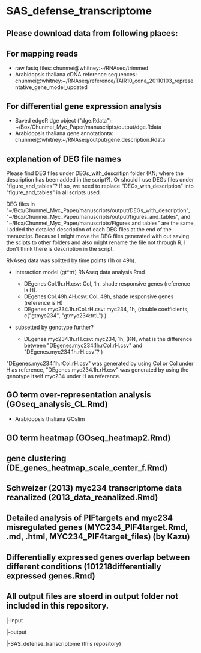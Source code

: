 # SAS_defense_transcriptome
## Please download data from following places:
## For mapping reads
* raw fastq files: chunmei@whitney:~/RNAseq/trimmed
* Arabidopsis thaliana cDNA reference sequences: chunmei@whitney:~/RNAseq/reference/TAIR10_cdna_20110103_representative_gene_model_updated

## For differential gene expression analysis
* Saved edgeR dge object ("dge.Rdata"): ~/Box/Chunmei_Myc_Paper/manuscripts/output/dge.Rdata
* Arabidopsis thaliana gene annotationta: chunmei@whitney:~/RNAseq/output/gene.description.Rdata

## explanation of DEG file names
Please find DEG files under DEGs_with_descritipn folder (KN; where the description has been added in the script?).
Or should I use DEGs files under "figure_and_tables"? If so, we need to replace "DEGs_with_description" into "figure_and_tables" in all scripts used.

DEG files in "~/Box/Chunmei_Myc_Paper/manuscripts/output/DEGs_with_description", "~/Box/Chunmei_Myc_Paper/manuscripts/output/figures_and_tables", and "~/Box/Chunmei_Myc_Paper/manuscripts/Figures and tables" are the same, I added the detailed description of each DEG files at the end of the manuscipt. Because I might move the DEG files generated with out saving the scipts to other folders and also might rename the file not through R, I don't think there is description in the script.

RNAseq data was splitted by time points (1h or 49h).

* Interaction model (gt*trt) RNAseq data analysis.Rmd
    + DEgenes.Col.1h.rH.csv: Col, 1h, shade responsive genes (reference is H).
    + DEgenes.Col.49h.4H.csv: Col, 49h, shade responsive genes (reference is H)
    + DEgenes.myc234.1h.rCol.rH.csv: myc234, 1h, (double coefficients, c("gtmyc234", "gtmyc234:trtL") )

* subsetted by genotype further?
    + DEgenes.myc234.1h.rH.csv: myc234, 1h, (KN, what is the difference between "DEgenes.myc234.1h.rCol.rH.csv" and "DEgenes.myc234.1h.rH.csv"? )

"DEgenes.myc234.1h.rCol.rH.csv" was generated by using Col or Col under H as reference, "DEgenes.myc234.1h.rH.csv" was generated by using the genotype itself myc234 under H as reference.


## GO term over-representation analysis (GOseq_analysis_CL.Rmd)
* Arabidopsis thaliana GOslim 

## GO term heatmap (GOseq_heatmap2.Rmd)

## gene clustering (DE_genes_heatmap_scale_center_f.Rmd)

## Schweizer (2013) myc234 transcriptome data reanalized (2013_data_reanalized.Rmd)

## Detailed analysis of PIFtargets and myc234 misregulated genes (MYC234_PIF4target.Rmd, .md, .html, MYC234_PIF4target_files) (by Kazu)

## Differentially expressed genes overlap between different conditions (101218differentially expressed genes.Rmd)

## All output files are stoerd in output folder not included in this repository.
  |-input
  
  |-output
  
  |-SAS_defense_transcriptome (this repository)
 
 



